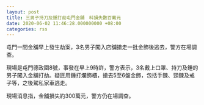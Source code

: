```yaml
---
layout: post
title: 三男子持刀及錘打劫屯門金舖　料損失數百萬元
date: 2020-06-02 11:46:28.000000000 +08:00
categories: rss
---
```


屯門一間金舖早上發生劫案，3名男子闖入店舖搶走一批金飾後逃去，警方在場調查。

現場是屯門德政圍8號，事發在早上9時許，警方表示，3名戴上口罩、持刀及錘的男子闖入金舖打劫。疑匪用錘打爛飾櫃，搶去5至6盤金飾，包括手鍊、頸鍊及戒子等，之後駕私家車逃走。

現場消息指，金舖損失約300萬元，警方仍在場調查。

